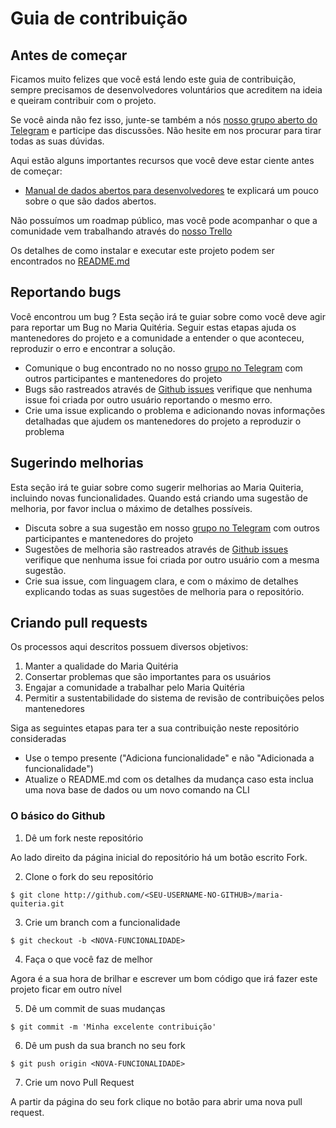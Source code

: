 # Guia de contribuição

## Antes de começar

Ficamos muito felizes que você está lendo este guia de contribuição, sempre precisamos de desenvolvedores voluntários que acreditem na ideia e queiram contribuir com o projeto.

Se você ainda não fez isso, junte-se também a nós [nosso grupo aberto do Telegram](https://t.me/joinchat/DRT0JBcy-RUk2GJZCnH3Fg) e participe das discussões. Não hesite em nos procurar para tirar todas as suas dúvidas.

Aqui estão alguns importantes recursos que você deve estar ciente antes de começar:

- [Manual de dados abertos para desenvolvedores](https://www.w3c.br/pub/Materiais/PublicacoesW3C/manual_dados_abertos_desenvolvedores_web.pdf) te explicará um pouco sobre o que são dados abertos.

Não possuímos um roadmap público, mas você pode acompanhar o que a comunidade vem trabalhando através do [nosso Trello](https://trello.com/b/E8v20MFs/dados-abertos-de-feira)

Os detalhes de como instalar e executar este projeto podem ser encontrados no [README.md](https://github.com/DadosAbertosDeFeira/maria-quiteria/blob/master/README.md)

## Reportando bugs

Você encontrou um bug ?
Esta seção irá te guiar sobre como você deve agir para reportar um Bug no Maria Quitéria. Seguir estas etapas ajuda os mantenedores do projeto e a comunidade a entender o que aconteceu, reproduzir o erro e encontrar a solução.

- Comunique o bug encontrado no no nosso [grupo no Telegram](https://t.me/joinchat/DRT0JBcy-RUk2GJZCnH3Fg) com outros participantes e mantenedores do projeto
- Bugs são rastreados através de [Github issues](https://guides.github.com/features/issues/) verifique que nenhuma issue foi criada por outro usuário reportando o mesmo erro.
- Crie uma issue explicando o problema e adicionando novas informações detalhadas que ajudem os mantenedores do projeto a reproduzir o problema

## Sugerindo melhorias

Esta seção irá te guiar sobre como sugerir melhorias ao Maria Quiteria, incluindo novas funcionalidades. Quando está criando uma sugestão de melhoria, por favor inclua o máximo de detalhes possíveis.

- Discuta sobre a sua sugestão em nosso [grupo no Telegram](https://t.me/joinchat/DRT0JBcy-RUk2GJZCnH3Fg) com outros participantes e mantenedores do projeto
- Sugestões de melhoria são rastreados através de [Github issues](https://guides.github.com/features/issues/) verifique que nenhuma issue foi criada por outro usuário com a mesma sugestão.
- Crie sua issue, com linguagem clara, e com o máximo de detalhes explicando todas as suas sugestões de melhoria para o repositório.

## Criando pull requests

Os processos aqui descritos possuem diversos objetivos:

1. Manter a qualidade do Maria Quitéria
2. Consertar problemas que são importantes para os usuários
3. Engajar a comunidade a trabalhar pelo Maria Quitéria
4. Permitir a sustentabilidade do sistema de revisão de contribuições pelos mantenedores

Siga as seguintes etapas para ter a sua contribuição neste repositório consideradas

- Use o tempo presente ("Adiciona funcionalidade" e não "Adicionada a funcionalidade")
- Atualize o README.md com os detalhes da mudança caso esta inclua uma nova base de dados ou um novo comando na CLI

### O básico do Github

1. Dê um fork neste repositório

Ao lado direito da página inicial do repositório há um botão escrito Fork.

2. Clone o fork do seu repositório

```console
$ git clone http://github.com/<SEU-USERNAME-NO-GITHUB>/maria-quiteria.git
```

3. Crie um branch com a funcionalidade

```console
$ git checkout -b <NOVA-FUNCIONALIDADE>
```

4. Faça o que você faz de melhor

Agora é a sua hora de brilhar e escrever um bom código que irá fazer este projeto ficar em outro nível

5. Dê um commit de suas mudanças

```console
$ git commit -m 'Minha excelente contribuição'
```

6. Dê um push da sua branch no seu fork

```console
$ git push origin <NOVA-FUNCIONALIDADE>
```

7. Crie um novo Pull Request

A partir da página do seu fork clique no botão para abrir uma nova pull request.
